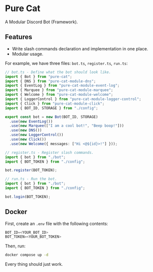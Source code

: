 # Pure Cat

A Modular Discord Bot (Framework).

## Features

- Write slash commands declaration and implementation in one place.
- Modular usage.

For example, we have three files: `bot.ts`, `register.ts`, `run.ts`:

```ts
// bot.ts - Define what the bot should look like.
import { Bot } from "pure-cat";
import { DNS } from "pure-cat-module-dns";
import { EventLog } from "pure-cat-module-event-log";
import { Marquee } from "pure-cat-module-marquee";
import { Welcome } from "pure-cat-module-welcome";
import { LoggerControl } from "pure-cat-module-logger-control";
import { Click } from "pure-cat-module-click";
import { BOT_ID, STORAGE } from "./config";

export const bot = new Bot(BOT_ID, STORAGE)
  .use(new EventLog())
  .use(new Marquee(["I am a cool bot!", "Beep boop!"]))
  .use(new DNS())
  .use(new LoggerControl())
  .use(new Click())
  .use(new Welcome({ messages: ["Hi <@${id}>!"] }));
```

```ts
// register.ts - Register slash commands.
import { bot } from "./bot";
import { BOT_TOKEN } from "./config";

bot.register(BOT_TOKEN);
```

```ts
// run.ts - Run the bot.
import { bot } from "./bot";
import { BOT_TOKEN } from "./config";

bot.login(BOT_TOKEN);
```

## Docker

First, create an `.env` file with the following contents:

```ts
BOT_ID=<YOUR_BOT_ID>
BOT_TOKEN=<YOUR_BOT_TOKEN>
```

Then, run:

```sh
docker compose up -d
```

Every thing should just work.
